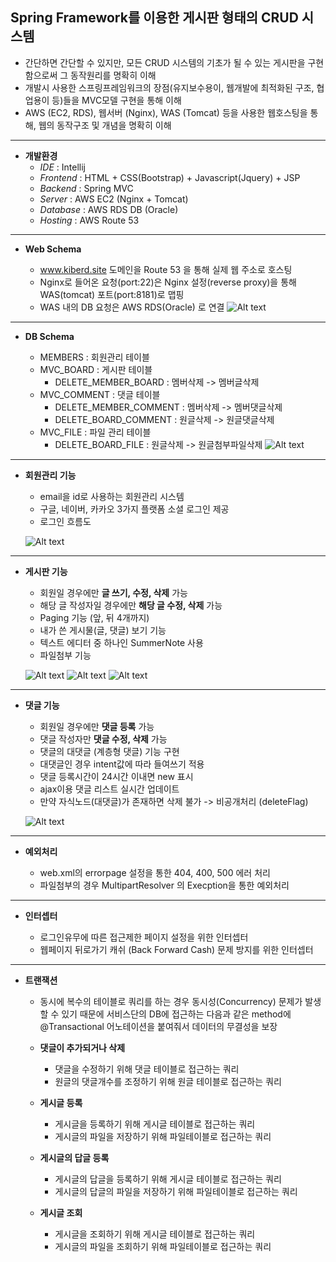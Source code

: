 ## Spring Framework를 이용한 게시판 형태의 CRUD 시스템

* 간단하면 간단할 수 있지만, 모든 CRUD 시스템의 기초가 될 수 있는 
  게시판을 구현함으로써 그 동작원리를 명확히 이해
* 개발시 사용한 스프링프레임워크의 장점(유지보수용이, 웹개발에 최적화된 구조, 협업용이 등)들을 MVC모델 구현을 통해 이해
* AWS (EC2, RDS), 웹서버 (Nginx), WAS (Tomcat) 등을 사용한 웹호스팅을 통해, 웹의 동작구조 및 개념을 명확히 이해

***

* **개발환경** 
  - *IDE* : Intellij 
  - *Frontend* :  HTML + CSS(Bootstrap) + Javascript(Jquery) + JSP
  - *Backend* : Spring MVC
  - *Server* : AWS EC2 (Nginx + Tomcat)
  - *Database* : AWS RDS DB (Oracle)
  - *Hosting* : AWS Route 53
  
*** 
 
* **Web Schema** 

  - www.kiberd.site 도메인을 Route 53 을 통해 실제 웹 주소로 호스팅
  - Nginx로 들어온 요청(port:22)은 Nginx 설정(reverse proxy)을 통해 WAS(tomcat) 포트(port:8181)로 맵핑
  - WAS 내의 DB 요청은 AWS RDS(Oracle) 로 연결
![Alt text](http://kiberd.dothome.co.kr/portfolio/web.png)

***

* **DB Schema** 

  - MEMBERS : 회원관리 테이블 
  - MVC_BOARD : 게시판 테이블
    + DELETE_MEMBER_BOARD : 멤버삭제 -> 멤버글삭제
  - MVC_COMMENT : 댓글 테이블  
    + DELETE_MEMBER_COMMENT : 멤버삭제 -> 멤버댓글삭제 
    + DELETE_BOARD_COMMENT : 원글삭제 -> 원글댓글삭제
  - MVC_FILE : 파일 관리 테이블 
    + DELETE_BOARD_FILE : 원글삭제 -> 원글첨부파일삭제
![Alt text](http://kiberd.dothome.co.kr/portfolio/dbmodel.PNG)

***

* **회원관리 기능** 

   - email을 id로 사용하는 회원관리 시스템 
   - 구글, 네이버, 카카오 3가지 플랫폼 소셜 로그인 제공
   - 로그인 흐름도
   
   
   ![Alt text](http://kiberd.dothome.co.kr/portfolio/로그인로직.png)

***

* **게시판 기능** 

   - 회원일 경우에만 **글 쓰기, 수정, 삭제** 가능
   - 해당 글 작성자일 경우에만 **해당 글 수정, 삭제** 가능
   - Paging 기능 (앞, 뒤 4개까지)  
   - 내가 쓴 게시물(글, 댓글) 보기 기능 
   - 텍스트 에디터 중 하나인 SummerNote 사용
   - 파일첨부 기능
   
   ![Alt text](http://kiberd.dothome.co.kr/portfolio/paging.PNG)
   ![Alt text](http://kiberd.dothome.co.kr/portfolio/mycontent.PNG)
   ![Alt text](http://kiberd.dothome.co.kr/portfolio/write.png)
***

* **댓글 기능** 

   - 회원일 경우에만 **댓글 등록** 가능 
   - 댓글 작성자만 **댓글 수정, 삭제** 가능 
   - 댓글의 대댓글 (계층형 댓글) 기능 구현 
   - 대댓글인 경우 intent값에 따라 들여쓰기 적용
   - 댓글 등록시간이 24시간 이내면 new 표시
   - ajax이용 댓글 리스트 실시간 업데이트 
   - 만약 자식노드(대댓글)가 존재하면 삭제 불가 -> 비공개처리 (deleteFlag)
   
   ![Alt text](http://kiberd.dothome.co.kr/portfolio/대댓글.png)
   
***

* **예외처리** 

   - web.xml의 errorpage 설정을 통한 404, 400, 500 에러 처리
   - 파일첨부의 경우 MultipartResolver 의 Execption을 통한 예외처리 

***
   
* **인터셉터** 

   - 로그인유무에 따른 접근제한 페이지 설정을 위한 인터셉터
   - 웹페이지 뒤로가기 캐쉬 (Back Forward Cash) 문제 방지를 위한 인터셉터 

***

* **트랜잭션** 

   - 동시에 복수의 테이블로 쿼리를 하는 경우 동시성(Concurrency) 문제가 발생할 수 있기 때문에
    서비스단의 DB에 접근하는 다음과 같은 method에 @Transactional 어노테이션을 붙여줘서 데이터의 무결성을 보장
   
   - **댓글이 추가되거나 삭제**
     + 댓글을 수정하기 위해 댓글 테이블로 접근하는 쿼리
     + 원글의 댓글개수를 조정하기 위해 원글 테이블로 접근하는 쿼리

   - **게시글 등록**
     + 게시글을 등록하기 위해 게시글 테이블로 접근하는 쿼리
     + 게시글의 파일을 저장하기 위해 파일테이블로 접근하는 쿼리

   - **게시글의 답글 등록**
     + 게시글의 답글을 등록하기 위해 게시글 테이블로 접근하는 쿼리
     + 게시글의 답글의 파일을 저장하기 위해 파일테이블로 접근하는 쿼리

   - **게시글 조회**
     + 게시글을 조회하기 위해 게시글 테이블로 접근하는 쿼리
     + 게시글의 파일을 조회하기 위해 파일테이블로 접근하는 쿼리
